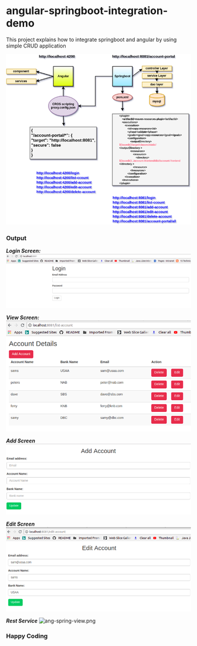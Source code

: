 # angular-springboot-integration-demo
This project explains how to integrate springboot and angular by using simple CRUD application

![angular-springboot.png](angular-springboot.png)


### Output

***Login Screen:***
![ang-login.png](ang-login.png)

***View Screen:***
![ang-view.png](ang-view.png)

***Add Screen***
![ang-add.png](ang-add.png)

***Edit Screen***
![ang-edit.png](ang-edit.png)

***Rest Service***
![ang-spring-view.png](ang-spring-view)

### Happy Coding 
